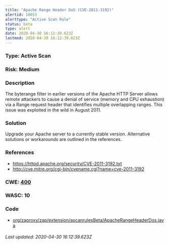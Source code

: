 ```yaml
---
title: "Apache Range Header DoS (CVE-2011-3192)"
alertid: 10053
alerttype: "Active Scan Rule"
status: beta
type: alert
date: 2020-04-30 16:12:39.623Z
lastmod: 2020-04-30 16:12:39.623Z
---
```

### Type: Active Scan

### Risk: Medium

### Description

The byterange filter in earlier versions of the Apache HTTP Server allows remote attackers to cause a denial of service (memory and CPU exhaustion) via a Range request header that identifies multiple overlapping ranges. This issue was exploited in the wild in August 2011.

### Solution

Upgrade your Apache server to a currently stable version. Alternative solutions or workarounds are outlined in the references. 

### References

* https://httpd.apache.org/security/CVE-2011-3192.txt
* http://cve.mitre.org/cgi-bin/cvename.cgi?name=cve-2011-3192

### CWE: [400](https://cwe.mitre.org/data/definitions/400.html)

### WASC:  10

### Code

 * [org/zaproxy/zap/extension/ascanrulesBeta/ApacheRangeHeaderDos.java](https://github.com/zaproxy/zap-extensions/blob/master/addOns/ascanrulesBeta/src/main/java/org/zaproxy/zap/extension/ascanrulesBeta/ApacheRangeHeaderDos.java)

###### Last updated: 2020-04-30 16:12:39.623Z
